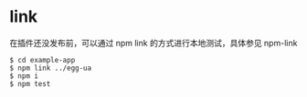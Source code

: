 # link
在插件还没发布前，可以通过 npm link 的方式进行本地测试，具体参见 npm-link

    $ cd example-app
    $ npm link ../egg-ua
    $ npm i
    $ npm test
